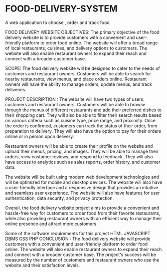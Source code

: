 # FOOD-DELIVERY-SYSTEM
A web application to choose , order and track food

FOOD DELIVERY WEBSITE OBJECTIVES: The primary objective of the food delivery website is to provide customers with a convenient and user-friendly platform to order food online. The website will offer a broad range of local restaurants, cuisines, and delivery options to customers. The website will also enable restaurant owners to expand their reach and connect with a broader customer base.

SCOPE: The food delivery website will be designed to cater to the needs of customers and restaurant owners. Customers will be able to search for nearby restaurants, view menus, and place orders online. Restaurant owners will have the ability to manage orders, update menus, and track deliveries.

PROJECT DESCRIPTION : The website will have two types of users: customers and restaurant owners. Customers will be able to browse through the menus of different restaurants and add their preferred dishes to their shopping cart. They will also be able to filter their search results based on various criteria such as cuisine type, price range, and proximity. Once the order is confirmed, customers can track the status of their order, from preparation to delivery. They will also have the option to pay for their orders online or in person upon delivery.

Restaurant owners will be able to create their profile on the website and upload their menus, pricing, and images. They will be able to manage their orders, view customer reviews, and respond to feedback. They will also have access to analytics such as sales reports, order history, and customer data.

The website will be built using modern web development technologies and will be optimized for mobile and desktop devices. The website will also have a user-friendly interface and a responsive design that provides an intuitive and seamless user experience. The website will also have features for user authentication, data security, and privacy protection.

Overall, the food delivery website project aims to provide a convenient and hassle-free way for customers to order food from their favorite restaurants, while also providing restaurant owners with an efficient way to manage their online presence and attract more customers.

Some of the software requirements for this project HTML JAVASCRIPT DBMS CSS PHP CONCLUSION : The food delivery website will provide customers with a convenient and user-friendly platform to order food online. The website will also enable restaurant owners to expand their reach and connect with a broader customer base. The project's success will be measured by the number of customers and restaurant owners who use the website and their satisfaction levels.
